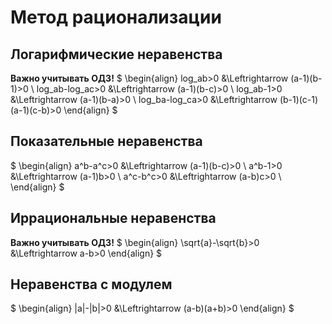 # Метод рационализации
## Логарифмические неравенства
**Важно учитывать ОДЗ!**
$
\begin{align}
log_ab>0 &\Leftrightarrow (a-1)(b-1)>0 \\
log_ab-log_ac>0 &\Leftrightarrow (a-1)(b-c)>0 \\
log_ab-1>0 &\Leftrightarrow (a-1)(b-a)>0 \\
log_ba-log_ca>0 &\Leftrightarrow (b-1)(c-1)(a-1)(c-b)>0
\end{align}
$
## Показательные неравенства
$
\begin{align}
a^b-a^c>0 &\Leftrightarrow (a-1)(b-c)>0 \\
a^b-1>0 &\Leftrightarrow (a-1)b>0 \\
a^c-b^c>0 &\Leftrightarrow (a-b)c>0 \\
\end{align}
$
## Иррациональные неравенства
**Важно учитывать ОДЗ!**
$
\begin{align}
\sqrt{a}-\sqrt{b}>0 &\Leftrightarrow a-b>0
\end{align}
$
## Неравенства с модулем
$
\begin{align}
|a|-|b|>0 &\Leftrightarrow (a-b)(a+b)>0
\end{align}
$